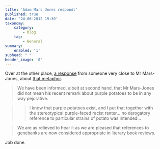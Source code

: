 ```yaml
---
title: 'Adam Mars Jones responds'
published: true
date: '24-06-2012 19:30'
taxonomy:
    category:
        - blog
    tag:
        - General
summary:
    enabled: '1'
subhead: " "
header_image: '0'
--- 
```

Over at the other place, [a response](http://agro.biodiver.se/2012/06/purple-potato-power/) from someone very close to Mr Mars-Jones, about [that metaphor](https://jeremycherfas.net/blog/calling-adam-mars-jones/).

> We have been informed, albeit at second hand, that Mr Mars-Jones did not mean his recent remark about purple potatoes to be in any way pejorative.

>> I know that purple potatoes exist, and I put that together with the stereotypical purple-faced racist ranter… no derogatory reference to particular strains of potato was intended…

> We are as relieved to hear it as we are pleased that references to genebanks are now considered appropriate in literary book reviews.

Job done.
